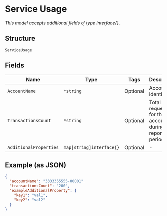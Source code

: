 
# Service Usage

*This model accepts additional fields of type interface{}.*

## Structure

`ServiceUsage`

## Fields

| Name | Type | Tags | Description |
|  --- | --- | --- | --- |
| `AccountName` | `*string` | Optional | Account identifier. |
| `TransactionsCount` | `*string` | Optional | Total requests for the account during the reporting period. |
| `AdditionalProperties` | `map[string]interface{}` | Optional | - |

## Example (as JSON)

```json
{
  "accountName": "3333355555-00001",
  "transactionsCount": "200",
  "exampleAdditionalProperty": {
    "key1": "val1",
    "key2": "val2"
  }
}
```

